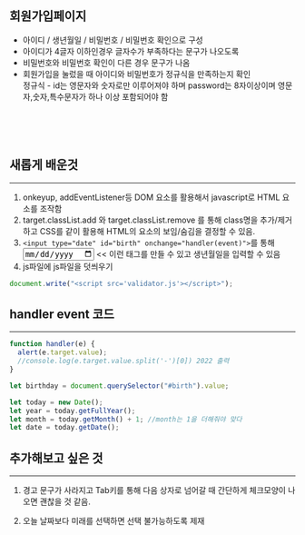## 회원가입페이지

- 아이디 / 생년월일 / 비밀번호 / 비밀번호 확인으로 구성
- 아이디가 4글자 이하인경우 글자수가 부족하다는 문구가 나오도록
- 비밀번호와 비밀번호 확인이 다른 경우 문구가 나옴
- 회원가입을 눌렀을 때 아이디와 비밀번호가 정규식을 만족하는지 확인<br>
  정규식 - id는 영문자와 숫자로만 이루어져야 하며 password는 8자이상이며 영문자,숫자,특수문자가 하나 이상 포함되어야 함

<br>
<br>
<br>

## 새롭게 배운것

---

1. onkeyup, addEventListener등 DOM 요소를 활용해서 javascript로 HTML 요소를 조작함
2. target.classList.add 와 target.classList.remove 를 통해 class명을 추가/제거하고 CSS를 같이 활용해 HTML의 요소의 보임/숨김을 결정할 수 있음.
3. `<input type="date" id="birth" onchange="handler(event)">`를 통해 <input type="date" id="birth" onchange="handler(event)"> << 이런 태그를 만들 수 있고 생년월일을 입력할 수 있음
4. js파일에 js파일을 덧씌우기

```javascript
document.write("<script src='validator.js'></script>");
```

## handler event 코드

---

```javascript
function handler(e) {
  alert(e.target.value);
  //console.log(e.target.value.split('-')[0]) 2022 출력
}

let birthday = document.querySelector("#birth").value;

let today = new Date();
let year = today.getFullYear();
let month = today.getMonth() + 1; //month는 1을 더해줘야 맞다
let date = today.getDate();
```

## 추가해보고 싶은 것

---

1. 경고 문구가 사라지고 Tab키를 통해 다음 상자로 넘어갈 때 간단하게 체크모양이 나오면 괜찮을 것 같음.

2. 오늘 날짜보다 미래를 선택하면 선택 불가능하도록 제재
